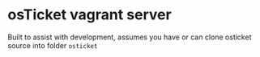 # osTicket vagrant server

Built to assist with development, assumes you have or can clone osticket source into folder `osticket`
